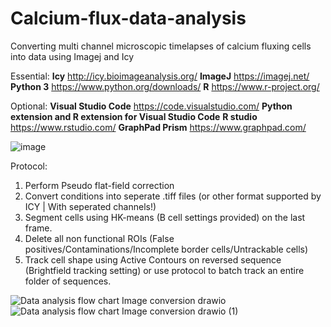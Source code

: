 # Calcium-flux-data-analysis
Converting multi channel microscopic timelapses of calcium fluxing cells into data using Imagej and Icy

Essential:
**Icy**       http://icy.bioimageanalysis.org/
**ImageJ**    https://imagej.net/
**Python 3**  https://www.python.org/downloads/
**R**         https://www.r-project.org/

Optional: 
**Visual Studio Code** https://code.visualstudio.com/
**Python extension and R extension for Visual Studio Code**
**R studio** https://www.rstudio.com/ 
**GraphPad Prism** https://www.graphpad.com/

![image](https://user-images.githubusercontent.com/71385957/139680713-6e707879-2b99-41f6-9891-2a2346d249ff.png)

Protocol:
  
1. Perform Pseudo flat-field correction
2. Convert conditions into seperate .tiff files (or other format supported by ICY | With seperated channels!)
3. Segment cells using HK-means (B cell settings provided) on the last frame.
4. Delete all non functional ROIs (False positives/Contaminations/Incomplete border cells/Untrackable cells)
5. Track cell shape using Active Contours on reversed sequence (Brightfield tracking setting) or use protocol to batch track an entire folder of sequences.

![Data analysis flow chart Image conversion drawio](https://user-images.githubusercontent.com/71385957/139685575-524312e8-426b-40d7-a538-6cf63e856b51.png)
![Data analysis flow chart Image conversion drawio (1)](https://user-images.githubusercontent.com/71385957/139685874-8ba82506-59d1-4033-8ce1-d907d40e5dd9.png)
